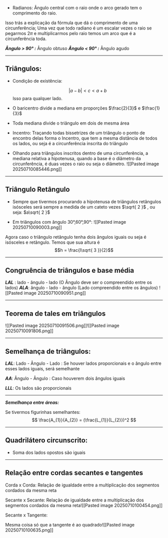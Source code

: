 - Radianos: Ângulo central com o raio onde o arco gerado tem o comprimento do raio. 

Isso trás a explicação da fórmula que dá o comprimento de uma circunferência; Uma vez que todo radiano é um escalar vezes o raio se pegarmos $2\pi$ e multiplicarmos pelo raio temos um arco que é a circunferência toda.

***Ângulo > 90° :*** Ângulo obtuso
***Ângulo < 90° :*** Ângulo agudo

---

## Triângulos:

- Condição de existência:

  $$
 | a-b| < c < a+b
  $$
  Isso para qualquer lado.

- O baricentro divide a mediana em proporções $\frac{2}{3}$ e $\frac{1}{3}$
- Toda mediana divide o triângulo em dois de mesma área
- Incentro: Traçando todas bissetrizes de um triângulo o ponto de encontro delas forma o Incentro, que tem a mesma distância de todos os lados, ou seja é a circunferência inscrita do triângulo  


- Olhando para triângulos inscritos dentro de uma circunferência, a mediana relativa a hipotenusa, quando a base é o diâmetro da circunferência, é duas vezes o raio ou seja o diâmetro. 
 ![[Pasted image 20250710085446.png]]

  
---

## Triângulo Retângulo 

- Sempre que tivermos procurando a hipotenusa de triângulos retângulos isósceles será sempre a medida de um cateto vezes $\sqrt{ 2 }$ , ou seja: $a\sqrt{ 2 }$

- Em triângulos com ângulo 30°,60°,90°: ![[Pasted image 20250710090003.png]]

Agora caso o triângulo retângulo tenha dois ângulos iguais ou seja é isósceles e retângulo. Temos que sua altura é $$h = \frac{l\sqrt{ 3 }}{2}$$


---

## Congruência de triângulos e base média

***LAL*** : lado - ângulo - lado (O Ângulo deve ser o compreendido entre os lados)
***ALA***: ângulo - lado - ângulo (Lado compreendido entre os ângulos)
![[Pasted image 20250710090951.png]]

---

## Teorema de tales em triângulos

![[Pasted image 20250710091506.png]]![[Pasted image 20250710091806.png]]

---
## Semelhança de triângulos:

***LAL***: Lado - Ângulo - Lado : Se houver lados proporcionais e o ângulo entre esses lados iguais, será semelhante

***AA***: Ângulo - Ângulo : Caso houverem dois ângulos iguais

***LLL***: Os lados são proporcionais

---
***Semelhança entre áreas:***

Se tivermos figurinhas semelhantes: 
$$
\frac{A_{1}}{A_{2}} = (\frac{L_{1}}{L_{2}})^2
$$

---
## Quadrilátero circunscrito:

- Soma dos lados opostos são iguais

---

## Relação entre cordas secantes e tangentes

Corda x Corda: Relação de igualdade entre a multiplicação dos segmentos cordados da mesma reta

Secante x Secante: Relação de igualdade entre a multiplicação dos segmentos cordados da mesma reta![[Pasted image 20250710100454.png]]

Secante x Tangente: 

Mesma coisa só que a tangente é ao quadrado![[Pasted image 20250710100635.png]]